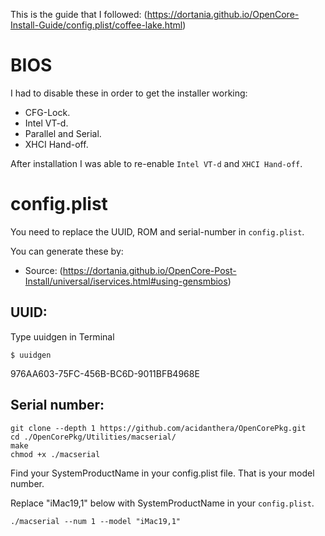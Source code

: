 This is the guide that I followed: (https://dortania.github.io/OpenCore-Install-Guide/config.plist/coffee-lake.html)

# BIOS

I had to disable these in order to get the installer working:
- CFG-Lock.
- Intel VT-d.
- Parallel and Serial.
- XHCI Hand-off.

After installation I was able to re-enable `Intel VT-d` and `XHCI Hand-off`.

# config.plist

You need to replace the UUID, ROM and serial-number in `config.plist`.

You can generate these by:

- Source: (https://dortania.github.io/OpenCore-Post-Install/universal/iservices.html#using-gensmbios)

## UUID:

Type uuidgen in Terminal

`$ uuidgen`

976AA603-75FC-456B-BC6D-9011BFB4968E

## Serial number:

```
git clone --depth 1 https://github.com/acidanthera/OpenCorePkg.git
cd ./OpenCorePkg/Utilities/macserial/
make
chmod +x ./macserial
```

Find your SystemProductName in your config.plist file. That is your model number.

Replace "iMac19,1" below with SystemProductName in your `config.plist`.

`./macserial --num 1 --model "iMac19,1"`
